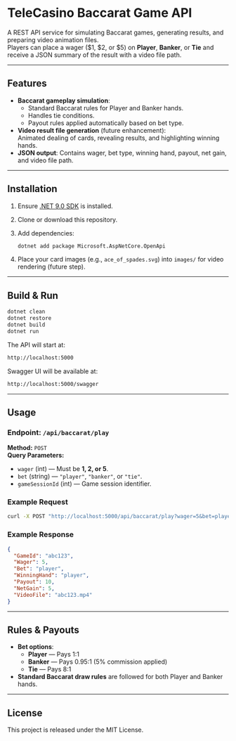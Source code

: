 # TeleCasino Baccarat Game API

A REST API service for simulating Baccarat games, generating results, and preparing video animation files.  
Players can place a wager ($1, $2, or $5) on **Player**, **Banker**, or **Tie** and receive a JSON summary of the result with a video file path.

---

## Features

- **Baccarat gameplay simulation**:
  - Standard Baccarat rules for Player and Banker hands.
  - Handles tie conditions.
  - Payout rules applied automatically based on bet type.
- **Video result file generation** (future enhancement):  
  Animated dealing of cards, revealing results, and highlighting winning hands.
- **JSON output**: Contains wager, bet type, winning hand, payout, net gain, and video file path.

---

## Installation

1. Ensure [.NET 9.0 SDK](https://dotnet.microsoft.com/download) is installed.
2. Clone or download this repository.
3. Add dependencies:

   ```bash
   dotnet add package Microsoft.AspNetCore.OpenApi
   ```

4. Place your card images (e.g., `ace_of_spades.svg`) into `images/` for video rendering (future step).

---

## Build & Run

```bash
dotnet clean
dotnet restore
dotnet build
dotnet run
```

The API will start at:

```sh
http://localhost:5000
```

Swagger UI will be available at:

```sh
http://localhost:5000/swagger
```

---

## Usage

### Endpoint: `/api/baccarat/play`

**Method:** `POST`  
**Query Parameters:**

- `wager` (int) — Must be **1, 2, or 5**.  
- `bet` (string) — `"player"`, `"banker"`, or `"tie"`.  
- `gameSessionId` (int) — Game session identifier.

### Example Request

```bash
curl -X POST "http://localhost:5000/api/baccarat/play?wager=5&bet=player&gameSessionId=123"      -H "Content-Type: application/json"
```

### Example Response

```json
{
  "GameId": "abc123",
  "Wager": 5,
  "Bet": "player",
  "WinningHand": "player",
  "Payout": 10,
  "NetGain": 5,
  "VideoFile": "abc123.mp4"
}
```

---

## Rules & Payouts

- **Bet options**:
  - **Player** — Pays 1:1  
  - **Banker** — Pays 0.95:1 (5% commission applied)  
  - **Tie** — Pays 8:1
- **Standard Baccarat draw rules** are followed for both Player and Banker hands.

---

## License

This project is released under the MIT License.
